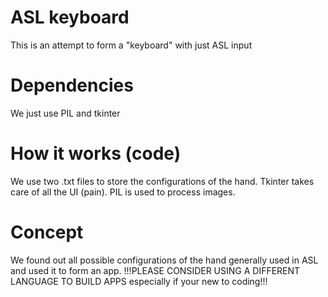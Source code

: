 # ASL keyboard
This is an attempt to form a "keyboard" with just ASL input

# Dependencies
We just use PIL and tkinter

# How it works (code)
We use two .txt files to store the configurations of the hand.
Tkinter takes care of all the UI (pain).
PIL is used to process images.

# Concept
We found out all possible configurations of the hand generally used in ASL and used it to form an app.
!!!PLEASE CONSIDER USING A DIFFERENT LANGUAGE TO BUILD APPS especially if your new to coding!!!

